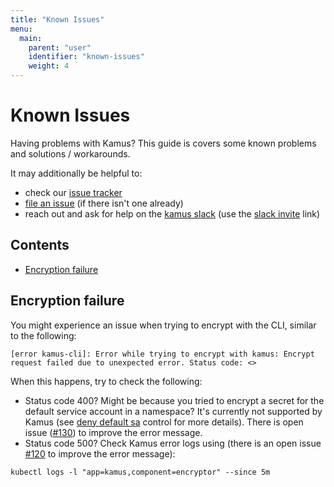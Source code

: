 ```yaml
---
title: "Known Issues"
menu:
  main:
    parent: "user"
    identifier: "known-issues"
    weight: 4
---
```

# Known Issues

Having problems with Kamus? This guide is covers some known problems and solutions / workarounds.

It may additionally be helpful to:

- check our [issue tracker]
- [file an issue][file an issue] (if there isn't one already)
- reach out and ask for help on the [kamus slack][kamus slack] (use the [slack invite] link)

## Contents
* [Encryption failure](#encryption-failure)

## Encryption failure
You might experience an issue when trying to encrypt with the CLI, similar to the following:
```
[error kamus-cli]: Error while trying to encrypt with kamus: Encrypt request failed due to unexpected error. Status code: <>
```

When this happens, try to check the following:

* Status code 400? Might be because you tried to encrypt a secret for the default service account in a namespace? It's currently not supported by Kamus (see [deny default sa] control for more details). There is open issue ([#130]) to improve the error message.
* Status code 500? Check Kamus error logs using (there is an open issue [#120] to improve the error message):

```
kubectl logs -l "app=kamus,component=encryptor" --since 5m
```

[issue tracker]: https://github.com/Soluto/Kamus/issues
[file an issue]: https://github.com/Soluto/Kamus/issues/new
[kamus slack]: http://k8s-kamus.slack.io/
[slack invite]: https://join.slack.com/t/k8s-kamus/shared_invite/enQtNTQwMjc2MzIxMTM3LTgyYTcwMTUxZjJhN2JiMTljMjNmOTBmYjEyNWNmZTRiNjVhNTUyYjMwZDQ0YWQ3Y2FmMTBlODA5MzFlYjYyNWE
[deny default sa]: /docs/threatmodeling/controls/decryption/deny_default_sa
[#130]: https://github.com/Soluto/kamus/issues/130
[#120]: https://github.com/Soluto/kamus/issues/122
